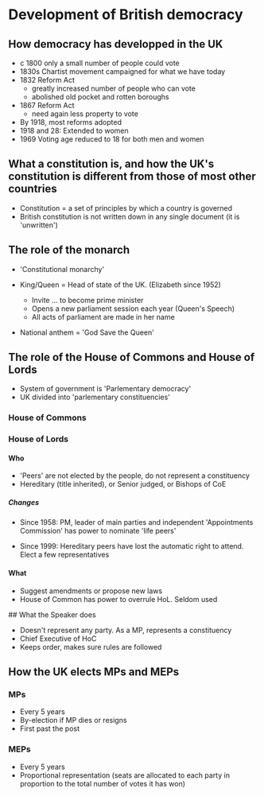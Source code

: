# Development of British democracy

## How democracy has developped in the UK

* c 1800 only a small number of people could vote
* 1830s Chartist movement campaigned for what we have today
* 1832 Reform Act
  * greatly increased number of people who can vote
  * abolished old pocket and rotten boroughs
* 1867 Reform Act
  * need again less property to vote
* By 1918, most reforms adopted
* 1918 and 28: Extended to women
* 1969 Voting age reduced to 18 for both men and women

## What a constitution is, and how the UK's constitution is different from those of most other countries

* Constitution = a set of principles by which a country is governed
* British constitution is not written down in any single document (it is 'unwritten')

## The role of the monarch

* 'Constitutional monarchy'
* King/Queen = Head of state of the UK. (Elizabeth since 1952)
  * Invite ... to become prime minister
  * Opens a new parliament session each year (Queen's Speech)
  * All acts of parliament are made in her name

* National anthem = 'God Save the Queen'

## The role of the House of Commons and House of Lords

* System of government is 'Parlementary democracy'
* UK divided into 'parlementary constituencies'

### House of Commons

### House of Lords

#### Who

* 'Peers' are not elected by the people, do not represent a constituency
* Hereditary (title inherited), or Senior judged, or Bishops of CoE

##### Changes

* Since 1958: PM, leader of main parties and independent 'Appointments Commission' has power to nominate 'life peers'

* Since 1999: Hereditary peers have lost the automatic right to attend. Elect a few representatives

#### What

* Suggest amendments or propose new laws
* House of Common has power to overrule HoL. Seldom used

## What the Speaker does

* Doesn't represent any party. As a MP, represents a constituency
* Chief Executive of HoC
* Keeps order, makes sure rules are followed

## How the UK elects MPs and MEPs

### MPs

* Every 5 years
* By-election if MP dies or resigns
* First past the post

### MEPs

* Every 5 years
* Proportional representation (seats are allocated to each party in proportion to the total number of votes it has won)
